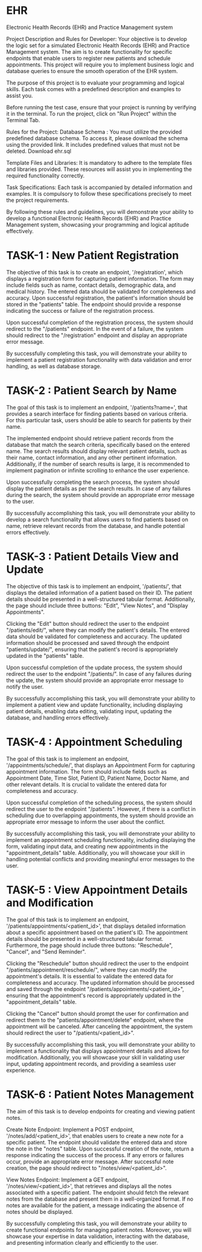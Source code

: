 # EHR
Electronic Health Records (EHR) and Practice Management system

Project Description and Rules for Developer:
Your objective is to develop the logic set for a simulated Electronic Health Records (EHR) and Practice Management system. The aim is to create functionality for specific endpoints that enable users to register new patients and schedule appointments. This project will require you to implement business logic and database queries to ensure the smooth operation of the EHR system.

The purpose of this project is to evaluate your programming and logical skills. Each task comes with a predefined description and examples to assist you.

Before running the test case, ensure that your project is running by verifying it in the terminal. To run the project, click on "Run Project" within the Terminal Tab.

Rules for the Project:
Database Schema : You must utilize the provided predefined database schema. To access it, please download the schema using the provided link. It includes predefined values that must not be deleted. Download ehr.sql

Template Files and Libraries: It is mandatory to adhere to the template files and libraries provided. These resources will assist you in implementing the required functionality correctly.

Task Specifications: Each task is accompanied by detailed information and examples. It is compulsory to follow these specifications precisely to meet the project requirements.


By following these rules and guidelines, you will demonstrate your ability to develop a functional Electronic Health Records (EHR) and Practice Management system, showcasing your programming and logical aptitude effectively.

# TASK-1 : New Patient Registration
The objective of this task is to create an endpoint, '/registration', which displays a registration form for capturing patient information. The form may include fields such as name, contact details, demographic data, and medical history. The entered data should be validated for completeness and accuracy. Upon successful registration, the patient's information should be stored in the "patients" table. The endpoint should provide a response indicating the success or failure of the registration process.

Upon successful completion of the registration process, the system should redirect to the "/patients" endpoint. In the event of a failure, the system should redirect to the "/registration" endpoint and display an appropriate error message.

By successfully completing this task, you will demonstrate your ability to implement a patient registration functionality with data validation and error handling, as well as database storage.

# TASK-2 : Patient Search by Name
The goal of this task is to implement an endpoint, '/patients?name=<anytext>', that provides a search interface for finding patients based on various criteria. For this particular task, users should be able to search for patients by their name.

The implemented endpoint should retrieve patient records from the database that match the search criteria, specifically based on the entered name. The search results should display relevant patient details, such as their name, contact information, and any other pertinent information. Additionally, if the number of search results is large, it is recommended to implement pagination or infinite scrolling to enhance the user experience.

Upon successfully completing the search process, the system should display the patient details as per the search results. In case of any failures during the search, the system should provide an appropriate error message to the user.

By successfully accomplishing this task, you will demonstrate your ability to develop a search functionality that allows users to find patients based on name, retrieve relevant records from the database, and handle potential errors effectively.

# TASK-3 : Patient Details View and Update
The objective of this task is to implement an endpoint, '/patients/<id>', that displays the detailed information of a patient based on their ID. The patient details should be presented in a well-structured tabular format. Additionally, the page should include three buttons: "Edit", "View Notes", and "Display Appointments".

Clicking the "Edit" button should redirect the user to the endpoint "/patients/edit/<id>", where they can modify the patient's details. The entered data should be validated for completeness and accuracy. The updated information should be processed and saved through the endpoint "patients/update/<id>", ensuring that the patient's record is appropriately updated in the "patients" table.

Upon successful completion of the update process, the system should redirect the user to the endpoint "/patients/<id>". In case of any failures during the update, the system should provide an appropriate error message to notify the user.

By successfully accomplishing this task, you will demonstrate your ability to implement a patient view and update functionality, including displaying patient details, enabling data editing, validating input, updating the database, and handling errors effectively.

# TASK-4 : Appointment Scheduling
The goal of this task is to implement an endpoint, '/appointments/schedule/', that displays an Appointment Form for capturing appointment information. The form should include fields such as Appointment Date, Time Slot, Patient ID, Patient Name, Doctor Name, and other relevant details. It is crucial to validate the entered data for completeness and accuracy.

Upon successful completion of the scheduling process, the system should redirect the user to the endpoint "/patients". However, if there is a conflict in scheduling due to overlapping appointments, the system should provide an appropriate error message to inform the user about the conflict.

By successfully accomplishing this task, you will demonstrate your ability to implement an appointment scheduling functionality, including displaying the form, validating input data, and creating new appointments in the "appointment_details" table. Additionally, you will showcase your skill in handling potential conflicts and providing meaningful error messages to the user.

# TASK-5 : View Appointment Details and Modification
The goal of this task is to implement an endpoint, '/patients/appointments/<patient_id>', that displays detailed information about a specific appointment based on the patient's ID. The appointment details should be presented in a well-structured tabular format. Furthermore, the page should include three buttons: "Reschedule", "Cancel", and "Send Reminder".

Clicking the "Reschedule" button should redirect the user to the endpoint "/patients/appointment/reschedule/<appointmentId>", where they can modify the appointment's details. It is essential to validate the entered data for completeness and accuracy. The updated information should be processed and saved through the endpoint "/patients/appointments/<patient_id>", ensuring that the appointment's record is appropriately updated in the "appointment_details" table.

Clicking the "Cancel" button should prompt the user for confirmation and redirect them to the "patients/appointment/delete" endpoint, where the appointment will be canceled. After canceling the appointment, the system should redirect the user to "/patients/<patient_id>".

By successfully accomplishing this task, you will demonstrate your ability to implement a functionality that displays appointment details and allows for modification. Additionally, you will showcase your skill in validating user input, updating appointment records, and providing a seamless user experience.

# TASK-6 : Patient Notes Management
The aim of this task is to develop endpoints for creating and viewing patient notes.

Create Note Endpoint: Implement a POST endpoint, '/notes/add/<patient_id>', that enables users to create a new note for a specific patient. The endpoint should validate the entered data and store the note in the "notes" table. Upon successful creation of the note, return a response indicating the success of the process. If any errors or failures occur, provide an appropriate error message. After successful note creation, the page should redirect to "/notes/view/<patient_id>".

View Notes Endpoint: Implement a GET endpoint, '/notes/view/<patient_id>', that retrieves and displays all the notes associated with a specific patient. The endpoint should fetch the relevant notes from the database and present them in a well-organized format. If no notes are available for the patient, a message indicating the absence of notes should be displayed.

By successfully completing this task, you will demonstrate your ability to create functional endpoints for managing patient notes. Moreover, you will showcase your expertise in data validation, interacting with the database, and presenting information clearly and efficiently to the user.

